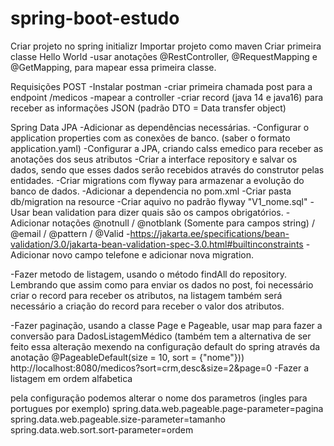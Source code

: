 # spring-boot-estudo
Criar projeto no spring initializr
Importar projeto como maven
Criar primeira classe Hello World
-usar anotações @RestController, @RequestMapping e @GetMapping, para mapear essa primeira classe.

Requisições POST
-Instalar postman
-criar primeira chamada post para a endpoint /medicos
-mapear a controller
-criar record (java 14 e java16) para receber as informações JSON (padrão DTO = Data transfer object)

Spring Data JPA
-Adicionar as dependências necessárias.
-Configurar o application properties com as conexões de banco. (saber o formato application.yaml)
-Configurar a JPA, criando calss emedico para receber as anotações dos seus atributos
-Criar a interface repository e salvar os dados, sendo que esses dados serão recebidos através do construtor pelas entidades.
-Criar migrations com flyway para armazenar a evolução do banco de dados.
    -Adicionar a dependencia no pom.xml
    -Criar pasta db/migration na resource
    -Criar aquivo no padrão flyway "V1_nome.sql"
-Usar bean validation para dizer quais são os campos obrigatórios.
    -Adicionar notações @notnull / @notblank (Somente para campos string) / @email / @pattern / @Valid
    -https://jakarta.ee/specifications/bean-validation/3.0/jakarta-bean-validation-spec-3.0.html#builtinconstraints 
-Adicionar novo campo telefone e adicionar nova migration.

-Fazer metodo de listagem, usando o método findAll do repository. Lembrando que assim como para enviar os dados no post, foi necessário criar o record
para receber os atributos, na listagem também será necessário a criação do record para receber o valor dos atributos.

-Fazer paginação, usando a classe Page e Pageable, usar map para fazer a conversão para DadosListagemMédico (também tem a alternativa de ser feito essa
alteração mexendo na configuração default do spring através da anotação @PageableDefault(size = 10, sort = {"nome"}))
http://localhost:8080/medicos?sort=crm,desc&size=2&page=0
-Fazer a listagem em ordem alfabetica

pela configuração podemos alterar o nome dos parametros (ingles para portugues por exemplo)
spring.data.web.pageable.page-parameter=pagina
spring.data.web.pageable.size-parameter=tamanho
spring.data.web.sort.sort-parameter=ordem
